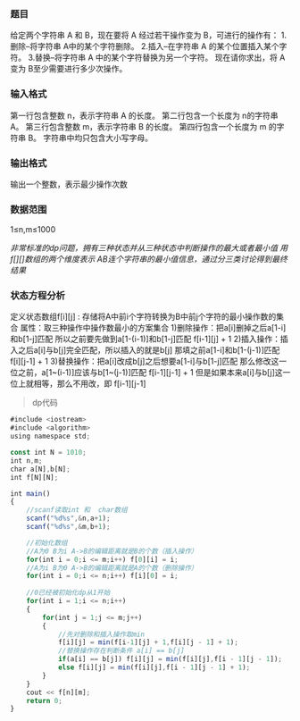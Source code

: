### 题目
给定两个字符串 A 和 B，现在要将 A 经过若干操作变为 B，可进行的操作有：
1.删除–将字符串 A中的某个字符删除。
2.插入–在字符串 A 的某个位置插入某个字符。
3.替换–将字符串 A 中的某个字符替换为另一个字符。
现在请你求出，将 A变为 B至少需要进行多少次操作。

### 输入格式
第一行包含整数 n，表示字符串 A 的长度。
第二行包含一个长度为 n的字符串 A。
第三行包含整数 m，表示字符串 B 的长度。
第四行包含一个长度为 m 的字符串 B。
字符串中均只包含大小写字母。

### 输出格式
输出一个整数，表示最少操作次数

### 数据范围
1≤n,m≤1000

_非常标准的dp问题，拥有三种状态并从三种状态中判断操作的最大或者最小值
  用f[][]数组的两个维度表示 AB连个字符串的最小值信息，通过分三类讨论得到最终结果_

### 状态方程分析
定义状态数组f[i][j] : 存储将A中前i个字符转换为B中前j个字符的最小操作数的集合
属性：取三种操作中操作数最小的方案集合
1)删除操作：把a[i]删掉之后a[1-i]和b[1-j]匹配  所以之前要先做到a[1-(i-1)]和b[1-j]匹配  f[i-1][j] + 1
2)插入操作：插入之后a[i]与b[j]完全匹配，所以插入的就是b[j] 那填之前a[1-i]和b[1-(j-1)]匹配 f[i][j-1] + 1 
3)替换操作：把a[i]改成b[j]之后想要a[1-i]与b[1-j]匹配  那么修改这一位之前，a[1~(i-1)]应该与b[1~(j-1)]匹配  f[i-1][j-1] + 1
                      但是如果本来a[i]与b[j]这一位上就相等，那么不用改，即 f[i-1][j-1] 

> dp代码
```js
#include <iostream>
#include <algorithm>
using namespace std;

const int N = 1010;
int n,m;
char a[N],b[N];
int f[N][N];

int main()
{
    //scanf读取int 和  char数组
    scanf("%d%s",&n,a+1);
    scanf("%d%s",&m,b+1);

    //初始化数组
    //A为0 B为i A->B的编辑距离就是B的个数（插入操作）
    for(int i = 0;i <= m;i++) f[0][i] = i;
    //A为i B为0 A->B的编辑距离就是A的个数（删除操作）
    for(int i = 0;i <= n;i++) f[i][0] = i;
    
    //0已经被初始化dp从1开始
    for(int i = 1;i <= n;i++)
    {
        for(int j = 1;j <= m;j++)
        {
            //先对删除和插入操作取min
            f[i][j] = min(f[i-1][j] + 1,f[i][j - 1] + 1);
            //替换操作存在判断条件 a[i] == b[j]
            if(a[i] == b[j]) f[i][j] = min(f[i][j],f[i - 1][j - 1]);
            else f[i][j] = min(f[i][j],f[i - 1][j - 1] + 1);
        }
    }
    cout << f[n][m];
    return 0;
}
```
